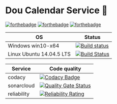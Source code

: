# Dou Calendar Service :date:

[![forthebadge](https://forthebadge.com/images/badges/made-with-c-sharp.svg)](https://forthebadge.com)
[![forthebadge](https://forthebadge.com/images/badges/makes-people-smile.svg)](https://forthebadge.com)
[![forthebadge](https://forthebadge.com/images/badges/built-by-developers.svg)](https://forthebadge.com)

| OS  | Status |
| ------------- | ------------- |
| Windows win10-x64  | [![Build status](https://ci.appveyor.com/api/projects/status/wsaj0mnxs5bibvw6?svg=true)](https://ci.appveyor.com/project/Greenwood/doucalendarservice) |
| Linux Ubuntu 14.04.5 LTS  | [![Build Status](https://travis-ci.org/DarkSideMoon/DouCalendarService.svg?branch=master)](https://travis-ci.org/DarkSideMoon/DouCalendarService) |

| Service  | Code quality |
| ------------- | ------------- |
| codacy |[![Codacy Badge](https://api.codacy.com/project/badge/Grade/ff2d1f99b3db481b875077c4c7fa7fe3)](https://www.codacy.com/app/DarkSideMoon/DouCalendarService?utm_source=github.com&amp;utm_medium=referral&amp;utm_content=DarkSideMoon/DouCalendarService&amp;utm_campaign=Badge_Grade)|
| sonarcloud |[![Quality Gate Status](https://sonarcloud.io/api/project_badges/measure?project=DouCalendarService&metric=alert_status)](https://sonarcloud.io/dashboard?id=DouCalendarService)|
| reliability   |[![Reliability Rating](https://sonarcloud.io/api/project_badges/measure?project=DouCalendarService&metric=reliability_rating)](https://sonarcloud.io/dashboard?id=DouCalendarService)|